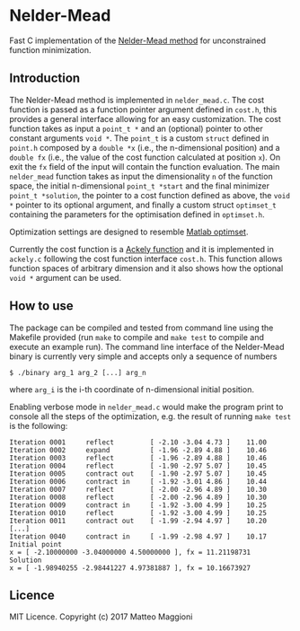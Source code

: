 # Nelder-Mead
Fast C implementation of the [Nelder-Mead method](http://en.wikipedia.org/wiki/Nelder%E2%80%93Mead_method) for unconstrained function minimization. 

## Introduction
The Nelder-Mead method is implemented in `nelder_mead.c`. The cost function is passed as a function pointer argument defined in `cost.h`, this provides a general interface allowing for an easy customization. The cost function takes as input a `point_t *` and an (optional) pointer to other constant arguments `void *`. The `point_t` is a custom `struct` defined in `point.h` composed by a `double *x` (i.e., the n-dimensional position) and a `double fx` (i.e., the value of the cost function calculated at position `x`). On exit the `fx` field of the input will contain the function evaluation. The main `nelder_mead` function takes as input the dimensionality `n` of the function space, the initial n-dimensional `point_t *start` and the final minimizer `point_t *solution`, the pointer to a cost function defined as above, the `void *` pointer to its optional argument, and finally a custom struct `optimset_t` containing the parameters for the optimisation defined in `optimset.h`.

Optimization settings are designed to resemble [Matlab optimset](https://www.mathworks.com/help/matlab/ref/optimset.html).

Currently the cost function is a [Ackely function](http://www.sfu.ca/%7Essurjano/ackley.html) and it is implemented in `ackely.c` following the cost function interface `cost.h`. This function allows function spaces of arbitrary dimension and it also shows how the optional `void *` argument can be used.

## How to use
The package can be compiled and tested from command line using the Makefile provided (run `make` to compile and `make test` to compile and execute an example run). The command line interface of the Nelder-Mead binary is currently very simple and accepts only a sequence of numbers
```
$ ./binary arg_1 arg_2 [...] arg_n
```
where `arg_i` is the i-th coordinate of n-dimensional initial position.

Enabling verbose mode in `nelder_mead.c` would make the program print to console all the steps of the optimization, e.g. the result of running `make test` is the following:
```
Iteration 0001     reflect         [ -2.10 -3.04 4.73 ]    11.00 
Iteration 0002     expand          [ -1.96 -2.89 4.88 ]    10.46 
Iteration 0003     reflect         [ -1.96 -2.89 4.88 ]    10.46 
Iteration 0004     reflect         [ -1.90 -2.97 5.07 ]    10.45 
Iteration 0005     contract out    [ -1.90 -2.97 5.07 ]    10.45 
Iteration 0006     contract in     [ -1.92 -3.01 4.86 ]    10.44 
Iteration 0007     reflect         [ -2.00 -2.96 4.89 ]    10.30 
Iteration 0008     reflect         [ -2.00 -2.96 4.89 ]    10.30 
Iteration 0009     contract in     [ -1.92 -3.00 4.99 ]    10.25 
Iteration 0010     reflect         [ -1.92 -3.00 4.99 ]    10.25 
Iteration 0011     contract out    [ -1.99 -2.94 4.97 ]    10.20 
[...]
Iteration 0040     contract in     [ -1.99 -2.98 4.97 ]    10.17 
Initial point
x = [ -2.10000000 -3.04000000 4.50000000 ], fx = 11.21198731 
Solution
x = [ -1.98940255 -2.98441227 4.97381887 ], fx = 10.16673927 
``` 

## Licence
MIT Licence. Copyright (c) 2017 Matteo Maggioni
